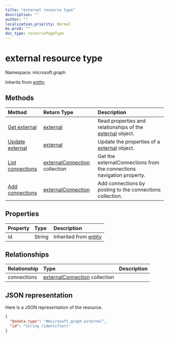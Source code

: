 ```yaml
---
title: "external resource type"
description: ""
author: ""
localization_priority: Normal
ms.prod: ""
doc_type: resourcePageType
---
```


# external resource type


Namespace: microsoft.graph




Inherits from [entity](../resources/entity.md)

## Methods
|Method|Return Type|Description|
|:---|:---|:---|
|[Get external](../api/external-get.md)|[external](../resources/external.md)|Read properties and relationships of the [external](../resources/external.md) object.|
|[Update external](../api/external-update.md)|[external](../resources/external.md)|Update the properties of a [external](../resources/external.md) object.|
|[List connections](../api/external-list-connections.md)|[externalConnection](../resources/externalconnection.md) collection|Get the externalConnections from the connections navigation property.|
|[Add connections](../api/external-post-connections.md)|[externalConnection](../resources/externalconnection.md)|Add connections by posting to the connections collection.|

## Properties
|Property|Type|Description|
|:---|:---|:---|
|id|String| Inherited from [entity](../resources/entity.md)|

## Relationships
|Relationship|Type|Description|
|:---|:---|:---|
|connections|[externalConnection](../resources/externalconnection.md) collection||

## JSON representation
Here is a JSON representation of the resource.
<!-- {
  "blockType": "resource",
  "keyProperty": "id",
  "@odata.type": "microsoft.graph.external",
  "baseType": "microsoft.graph.entity",
  "openType": false
}
-->
``` json
{
  "@odata.type": "#microsoft.graph.external",
  "id": "String (identifier)"
}
```

